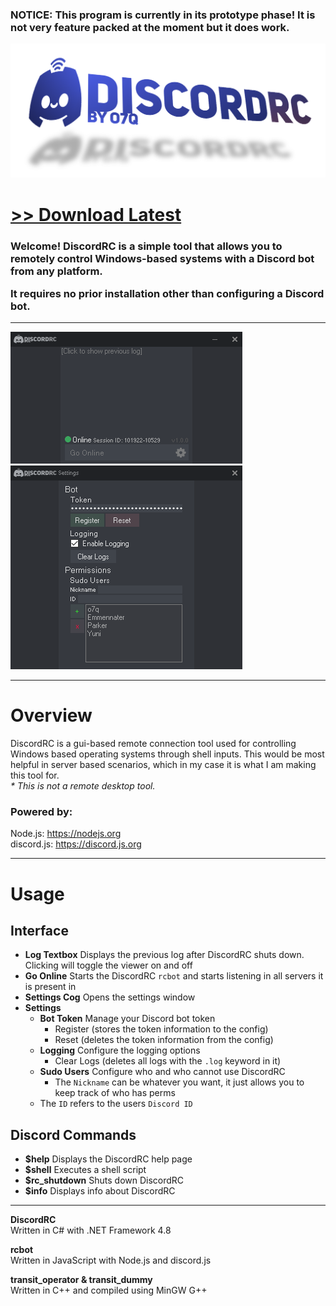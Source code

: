 <h3><b>NOTICE: This program is currently in its prototype phase! It is not very feature packed at the moment but it does work.</b></h3>

<img src="assets/images/banner.png">

# [<b>>> Download Latest</b>](https://github.com/o7q/DiscordRC/releases/download/v1.0.0/DiscordRC.v1.0.0.7z)
<h3>Welcome! DiscordRC is a simple tool that allows you to remotely control Windows-based systems with a Discord bot from any platform.

It requires no prior installation other than configuring a Discord bot.</h3>

---

<img src="assets/images/program.png">

---

# Overview
DiscordRC is a gui-based remote connection tool used for controlling Windows based operating systems through shell inputs. This would be most helpful in server based scenarios, which in my case it is what I am making this tool for. \
<i>* This is not a remote desktop tool.</i>

### Powered by:
Node.js: https://nodejs.org \
discord.js: https://discord.js.org

---

# Usage

## <b>Interface</b>
- <b>Log Textbox</b> Displays the previous log after DiscordRC shuts down. Clicking will toggle the viewer on and off
- <b>Go Online</b> Starts the DiscordRC `rcbot` and starts listening in all servers it is present in
- <b>Settings Cog</b> Opens the settings window
- <b>Settings</b>
    - <b>Bot Token</b> Manage your Discord bot token
        - Register (stores the token information to the config)
        - Reset (deletes the token information from the config)
    - <b>Logging</b> Configure the logging options
        - Clear Logs (deletes all logs with the `.log` keyword in it)
    - <b>Sudo Users</b> Configure who and who cannot use DiscordRC
        - The `Nickname` can be whatever you want, it just allows you to keep track of who has perms
    - The `ID` refers to the users `Discord ID`

## <b>Discord Commands</b>
- <b>$help</b> Displays the DiscordRC help page
- <b>$shell</b> Executes a shell script
- <b>$rc_shutdown</b> Shuts down DiscordRC
- <b>$info</b> Displays info about DiscordRC

---

<b>DiscordRC</b> \
Written in C# with .NET Framework 4.8

<b>rcbot</b> \
Written in JavaScript with Node.js and discord.js

<b>transit_operator & transit_dummy</b> \
Written in C++ and compiled using MinGW G++